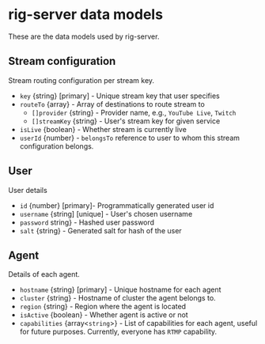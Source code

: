 # rig-server data models

These are the data models used by rig-server.

## Stream configuration

Stream routing configuration per stream key.

- `key` {string} [primary] - Unique stream key that user specifies
- `routeTo` {array} - Array of destinations to route stream to
    - `[]provider` {string} - Provider name, e.g., `YouTube Live`, `Twitch`
    - `[]streamKey` {string} - User's stream key for given service
- `isLive` {boolean} - Whether stream is currently live
- `userId` {number} - `belongsTo` reference to user to whom this stream configuration belongs.

## User

User details

- `id` {number} [primary]- Programmatically generated user id
- `username` {string] [unique] - User's chosen username
- `password` string} - Hashed user password
- `salt` {string} - Generated salt for hash of the user

## Agent

Details of each agent.

- `hostname` {string} [primary] - Unique hostname for each agent
- `cluster` {string} - Hostname of cluster the agent belongs to.
- `region` {string} - Region where the agent is located
- `isActive` {boolean} - Whether agent is active or not
- `capabilities` {array<`string`>} - List of capabilities for each agent, useful for future purposes. Currently, everyone has `RTMP` capability.
